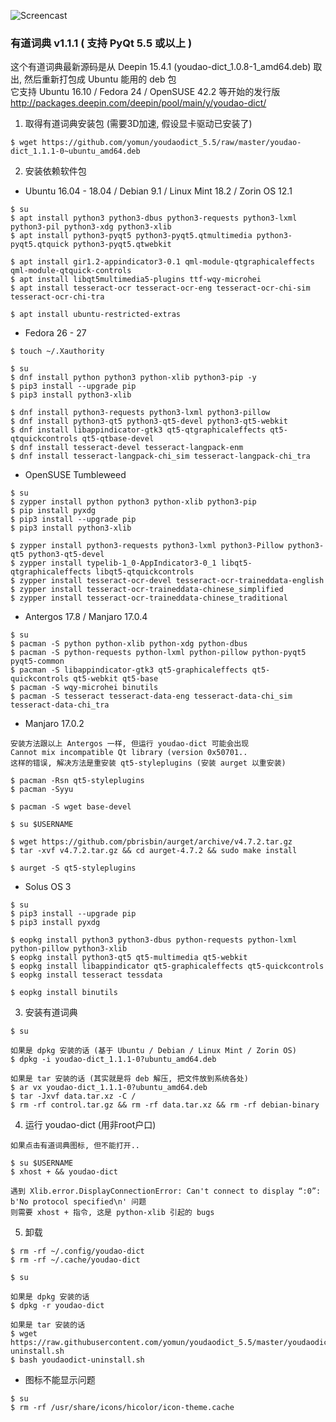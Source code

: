 ![Screencast](https://2.bp.blogspot.com/-a1ldr3X2U1s/WZAIrNamPxI/AAAAAAAAAjw/CGVeNEUzjWk2pK71C4PwuMIzRFwc9ROawCLcBGAs/s1600/youdao.png)
### 有道词典 v1.1.1 ( 支持 PyQt 5.5 或以上 )
这个有道词典最新源码是从 Deepin 15.4.1 (youdao-dict_1.0.8-1_amd64.deb) 取出, 然后重新打包成 Ubuntu 能用的 deb 包<br>
它支持 Ubuntu 16.10 / Fedora 24 / OpenSUSE 42.2 等开始的发行版<br>
http://packages.deepin.com/deepin/pool/main/y/youdao-dict/

1) 取得有道词典安装包 (需要3D加速, 假设显卡驱动已安装了)
```
$ wget https://github.com/yomun/youdaodict_5.5/raw/master/youdao-dict_1.1.1-0~ubuntu_amd64.deb
```
2) 安装依赖软件包
- Ubuntu 16.04 - 18.04 / Debian 9.1 / Linux Mint 18.2 / Zorin OS 12.1
```
$ su
$ apt install python3 python3-dbus python3-requests python3-lxml python3-pil python3-xdg python3-xlib
$ apt install python3-pyqt5 python3-pyqt5.qtmultimedia python3-pyqt5.qtquick python3-pyqt5.qtwebkit

$ apt install gir1.2-appindicator3-0.1 qml-module-qtgraphicaleffects qml-module-qtquick-controls
$ apt install libqt5multimedia5-plugins ttf-wqy-microhei
$ apt install tesseract-ocr tesseract-ocr-eng tesseract-ocr-chi-sim tesseract-ocr-chi-tra

$ apt install ubuntu-restricted-extras
```
- Fedora 26 - 27
```
$ touch ~/.Xauthority

$ su
$ dnf install python python3 python-xlib python3-pip -y
$ pip3 install --upgrade pip
$ pip3 install python3-xlib

$ dnf install python3-requests python3-lxml python3-pillow
$ dnf install python3-qt5 python3-qt5-devel python3-qt5-webkit
$ dnf install libappindicator-gtk3 qt5-qtgraphicaleffects qt5-qtquickcontrols qt5-qtbase-devel
$ dnf install tesseract-devel tesseract-langpack-enm
$ dnf install tesseract-langpack-chi_sim tesseract-langpack-chi_tra
```
- OpenSUSE Tumbleweed
```
$ su
$ zypper install python python3 python-xlib python3-pip
$ pip install pyxdg
$ pip3 install --upgrade pip
$ pip3 install python3-xlib

$ zypper install python3-requests python3-lxml python3-Pillow python3-qt5 python3-qt5-devel
$ zypper install typelib-1_0-AppIndicator3-0_1 libqt5-qtgraphicaleffects libqt5-qtquickcontrols
$ zypper install tesseract-ocr-devel tesseract-ocr-traineddata-english
$ zypper install tesseract-ocr-traineddata-chinese_simplified
$ zypper install tesseract-ocr-traineddata-chinese_traditional
```
- Antergos 17.8 / Manjaro 17.0.4
```
$ su
$ pacman -S python python-xlib python-xdg python-dbus
$ pacman -S python-requests python-lxml python-pillow python-pyqt5 pyqt5-common
$ pacman -S libappindicator-gtk3 qt5-graphicaleffects qt5-quickcontrols qt5-webkit qt5-base
$ pacman -S wqy-microhei binutils
$ pacman -S tesseract tesseract-data-eng tesseract-data-chi_sim tesseract-data-chi_tra
```
- Manjaro 17.0.2
```
安装方法跟以上 Antergos 一样, 但运行 youdao-dict 可能会出现
Cannot mix incompatible Qt library (version 0x50701..
这样的错误, 解决方法是重安装 qt5-styleplugins (安装 aurget 以重安装)

$ pacman -Rsn qt5-styleplugins
$ pacman -Syyu

$ pacman -S wget base-devel

$ su $USERNAME

$ wget https://github.com/pbrisbin/aurget/archive/v4.7.2.tar.gz
$ tar -xvf v4.7.2.tar.gz && cd aurget-4.7.2 && sudo make install

$ aurget -S qt5-styleplugins
```
- Solus OS 3
```
$ su
$ pip3 install --upgrade pip
$ pip3 install pyxdg

$ eopkg install python3 python3-dbus python-requests python-lxml python-pillow python3-xlib
$ eopkg install python3-qt5 qt5-multimedia qt5-webkit
$ eopkg install libappindicator qt5-graphicaleffects qt5-quickcontrols
$ eopkg install tesseract tessdata

$ eopkg install binutils
```
3) 安装有道词典
```
$ su

如果是 dpkg 安装的话 (基于 Ubuntu / Debian / Linux Mint / Zorin OS)
$ dpkg -i youdao-dict_1.1.1-0?ubuntu_amd64.deb

如果是 tar 安装的话 (其实就是将 deb 解压, 把文件放到系统各处)
$ ar vx youdao-dict_1.1.1-0?ubuntu_amd64.deb
$ tar -Jxvf data.tar.xz -C /
$ rm -rf control.tar.gz && rm -rf data.tar.xz && rm -rf debian-binary
```
4) 运行 youdao-dict (用非root户口)
```
如果点击有道词典图标, 但不能打开..

$ su $USERNAME
$ xhost + && youdao-dict

遇到 Xlib.error.DisplayConnectionError: Can't connect to display “:0”: b'No protocol specified\n' 问题
则需要 xhost + 指令, 这是 python-xlib 引起的 bugs
```
5) 卸载
```
$ rm -rf ~/.config/youdao-dict
$ rm -rf ~/.cache/youdao-dict

$ su

如果是 dpkg 安装的话
$ dpkg -r youdao-dict

如果是 tar 安装的话
$ wget https://raw.githubusercontent.com/yomun/youdaodict_5.5/master/youdaodict-uninstall.sh
$ bash youdaodict-uninstall.sh
```
- 图标不能显示问题
```
$ su
$ rm -rf /usr/share/icons/hicolor/icon-theme.cache
```
